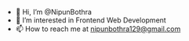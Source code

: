 - 👋 Hi, I’m @NipunBothra
- 👀 I’m interested in Frontend Web Development
- 📫 How to reach me at nipunbothra129@gmail.com

<!---
NipunBothra/NipunBothra is a ✨ special ✨ repository because its `README.md` (this file) appears on your GitHub profile.
You can click the Preview link to take a look at your changes.
--->

